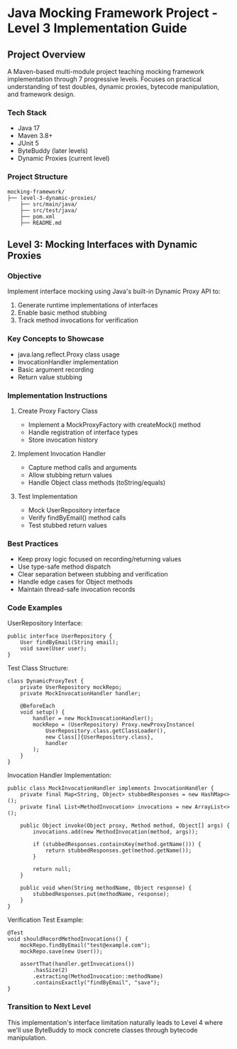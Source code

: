 # Java Mocking Framework Project - Level 3 Implementation Guide

## Project Overview
A Maven-based multi-module project teaching mocking framework implementation through 7 progressive levels. Focuses on practical understanding of test doubles, dynamic proxies, bytecode manipulation, and framework design.

### Tech Stack
- Java 17
- Maven 3.8+
- JUnit 5
- ByteBuddy (later levels)
- Dynamic Proxies (current level)

### Project Structure
    mocking-framework/
    ├── level-3-dynamic-proxies/
        ├── src/main/java/
        ├── src/test/java/ 
        ├── pom.xml
        ├── README.md

## Level 3: Mocking Interfaces with Dynamic Proxies

### Objective
Implement interface mocking using Java's built-in Dynamic Proxy API to:
1. Generate runtime implementations of interfaces
2. Enable basic method stubbing
3. Track method invocations for verification

### Key Concepts to Showcase
- java.lang.reflect.Proxy class usage
- InvocationHandler implementation
- Basic argument recording
- Return value stubbing

### Implementation Instructions

1. Create Proxy Factory Class
   - Implement a MockProxyFactory with createMock() method
   - Handle registration of interface types
   - Store invocation history

2. Implement Invocation Handler
   - Capture method calls and arguments
   - Allow stubbing return values
   - Handle Object class methods (toString/equals)

3. Test Implementation
   - Mock UserRepository interface
   - Verify findByEmail() method calls
   - Test stubbed return values

### Best Practices
- Keep proxy logic focused on recording/returning values
- Use type-safe method dispatch
- Clear separation between stubbing and verification
- Handle edge cases for Object methods
- Maintain thread-safe invocation records

### Code Examples

UserRepository Interface:

    public interface UserRepository {
        User findByEmail(String email);
        void save(User user);
    }

Test Class Structure:

    class DynamicProxyTest {
        private UserRepository mockRepo;
        private MockInvocationHandler handler;
        
        @BeforeEach
        void setup() {
            handler = new MockInvocationHandler();
            mockRepo = (UserRepository) Proxy.newProxyInstance(
                UserRepository.class.getClassLoader(),
                new Class[]{UserRepository.class},
                handler
            );
        }
    }

Invocation Handler Implementation:

    public class MockInvocationHandler implements InvocationHandler {
        private final Map<String, Object> stubbedResponses = new HashMap<>();
        private final List<MethodInvocation> invocations = new ArrayList<>();
        
        public Object invoke(Object proxy, Method method, Object[] args) {
            invocations.add(new MethodInvocation(method, args));
            
            if (stubbedResponses.containsKey(method.getName())) {
                return stubbedResponses.get(method.getName());
            }
            
            return null;
        }
        
        public void when(String methodName, Object response) {
            stubbedResponses.put(methodName, response);
        }
    }

Verification Test Example:

    @Test
    void shouldRecordMethodInvocations() {
        mockRepo.findByEmail("test@example.com");
        mockRepo.save(new User());
        
        assertThat(handler.getInvocations())
            .hasSize(2)
            .extracting(MethodInvocation::methodName)
            .containsExactly("findByEmail", "save");
    }

### Transition to Next Level
This implementation's interface limitation naturally leads to Level 4 where we'll use ByteBuddy to mock concrete classes through bytecode manipulation.